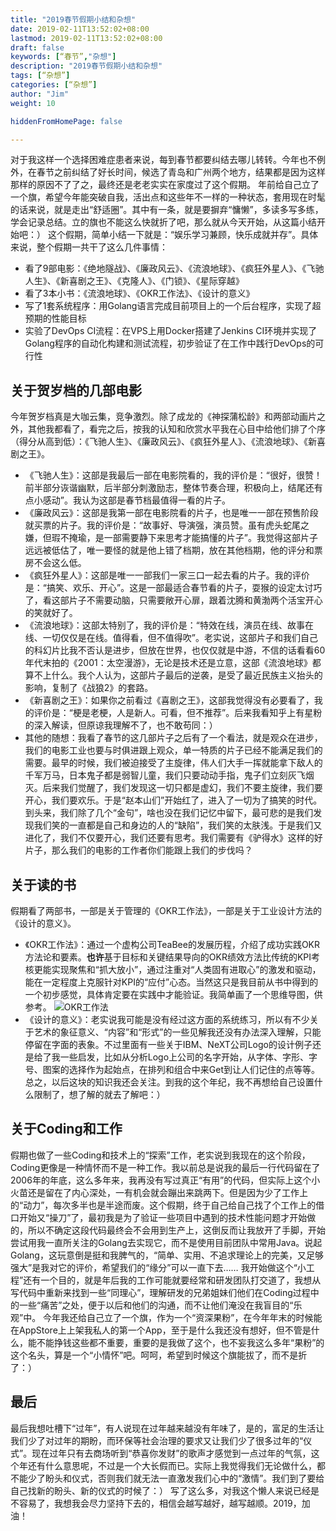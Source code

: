 ```yaml
---
title: "2019春节假期小结和杂想"
date: 2019-02-11T13:52:02+08:00
lastmod: 2019-02-11T13:52:02+08:00
draft: false
keywords: [“春节”,"杂想"]
description: "2019春节假期小结和杂想"
tags: [“杂想”]
categories: [“杂想”]
author: "Jim"
weight: 10

hiddenFromHomePage: false

---
```


对于我这样一个选择困难症患者来说，每到春节都要纠结去哪儿转转。今年也不例外，在春节之前纠结了好长时间，候选了青岛和广州两个地方，结果都是因为这样那样的原因不了了之，最终还是老老实实在家度过了这个假期。
年前给自己立了一个旗，希望今年能突破自我，活出点和这些年不一样的一种状态，套用现在时髦的话来说，就是走出“舒适圈”。其中有一条，就是要摒弃“慵懒”，多读多写多练，学会记录总结。立的旗也不能这么快就折了吧，那么就从今天开始，从这篇小结开始吧：）
这个假期，简单小结一下就是：“娱乐学习兼顾，快乐成就并存”。具体来说，整个假期一共干了这么几件事情：
- 看了9部电影：《绝地隧战》、《廉政风云》、《流浪地球》、《疯狂外星人》、《飞驰人生》、《新喜剧之王》、《克隆人》、《门锁》、《星际穿越》
- 看了3本小书：《流浪地球》、《OKR工作法》、《设计的意义》
- 写了1套系统程序：用Golang语言完成目前项目上的一个后台程序，实现了超预期的性能目标
- 实验了DevOps CI流程：在VPS上用Docker搭建了Jenkins CI环境并实现了Golang程序的自动化构建和测试流程，初步验证了在工作中践行DevOps的可行性
## 关于贺岁档的几部电影
今年贺岁档真是大咖云集，竞争激烈。除了成龙的《神探蒲松龄》和两部动画片之外，其他我都看了，看完之后，按我的认知和欣赏水平我在心目中给他们排了个序（得分从高到低）：《飞驰人生》、《廉政风云》、《疯狂外星人》、《流浪地球》、《新喜剧之王》。
- 《飞驰人生》：这部是我最后一部在电影院看的，我的评价是：“很好，很赞！前半部分诙谐幽默，后半部分刺激励志，整体节奏合理，积极向上，结尾还有点小感动”。我认为这部是春节档最值得一看的片子。
- 《廉政风云》：这部是我第一部在电影院看的片子，也是唯一一部在预售阶段就买票的片子。我的评价是：“故事好、导演强，演员赞。虽有虎头蛇尾之嫌，但瑕不掩瑜，是一部需要静下来思考才能搞懂的片子”。我觉得这部片子远远被低估了，唯一要怪的就是他上错了档期，放在其他档期，他的评分和票房不会这么低。
- 《疯狂外星人》：这部是唯一一部我们一家三口一起去看的片子。我的评价是：“搞笑、欢乐、开心”。这是一部最适合春节看的片子，耍猴的设定太讨巧了，看这部片子不需要动脑，只需要敞开心扉，跟着沈腾和黄渤两个活宝开心的笑就好了。
- 《流浪地球》：这部太特别了，我的评价是：“特效在线，演员在线、故事在线、一切仅仅是在线。值得看，但不值得吹”。老实说，这部片子和我们自己的科幻片比我不否认是进步，但放在世界，也仅仅就是中游，不信的话看看60年代末拍的《2001：太空漫游》，无论是技术还是立意，这部《流浪地球》都算不上什么。我个人认为，这部片子最后的逆袭，是受了最近民族主义抬头的影响，复制了《战狼2》的套路。
- 《新喜剧之王》：如果你之前看过《喜剧之王》，这部我觉得没有必要看了，我的评价是：“梗是老梗，人是新人。可看，但不推荐”。后来我看知乎上有星粉的深入解读，但原谅我理解不了，也不敢苟同：）
- 其他的随想：我看了春节的这几部片子之后有了一个看法，就是观众在进步，我们的电影工业也要与时俱进跟上观众，单一特质的片子已经不能满足我们的需要。最早的时候，我们被迫接受了主旋律，伟人们大手一挥就能拿下敌人的千军万马，日本鬼子都是弱智儿童，我们只要动动手指，鬼子们立刻灰飞烟灭。后来我们觉醒了，我们发现这一切只都是虚幻，我们不要主旋律，我们要开心，我们要欢乐。于是“赵本山们”开始红了，进入了一切为了搞笑的时代。到头来，我们除了几个“金句”，啥也没在我们记忆中留下，最可悲的是我们发现我们笑的一直都是自己和身边的人的“缺陷”，我们笑的太肤浅。于是我们又进化了，我们不仅要开心，我们还要有思考。我们需要有《驴得水》这样的好片子，那么我们的电影的工作者你们能跟上我们的步伐吗？
## 关于读的书
假期看了两部书，一部是关于管理的《OKR工作法》，一部是关于工业设计方法的《设计的意义》。
- 《OKR工作法》：通过一个虚构公司TeaBee的发展历程，介绍了成功实践OKR方法论和要素。**也许**基于目标和关键结果导向的OKR绩效方法比传统的KPI考核更能实现聚焦和“抓大放小”，通过注重对“人类固有进取心”的激发和驱动，能在一定程度上克服针对KPI的“应付”心态。当然这只是我目前从书中得到的一个初步感觉，具体肯定要在实践中才能验证。我简单画了一个思维导图，供参考。
![OKR工作法](https://ws1.sinaimg.cn/large/006tNc79ly1g02uu2rmbcj31360u0hdt.jpg)
- 《设计的意义》：老实说我可能是没有经过这方面的系统练习，所以有不少关于艺术的象征意义、“内容”和“形式”的一些见解我还没有办法深入理解，只能停留在字面的表象。不过里面有一些关于IBM、NeXT公司Logo的设计例子还是给了我一些启发，比如从分析Logo上公司的名字开始，从字体、字形、字号、图案的选择作为起始点，在排列和组合中来Get到让人们记住的点等等。总之，以后这块的知识我还会关注。到我的这个年纪，我不再想给自己设置什么限制了，想了解的就去了解吧：）
## 关于Coding和工作
假期也做了一些Coding和技术上的“探索”工作，老实说到我现在的这个阶段，Coding更像是一种情怀而不是一种工作。我以前总是说我的最后一行代码留在了2006年的年底，这么多年来，我再没有写过真正“有用”的代码，但实际上这个小火苗还是留在了内心深处，一有机会就会蹦出来跳两下。但是因为少了工作上的“动力”，每次多半也是半途而废。这个假期，终于自己给自己找了个工作上的借口开始又“操刀”了，最初我是为了验证一些项目中遇到的技术性能问题才开始做的，所以不确定这段代码最终会不会用到生产上，这倒反而让我放开了手脚，开始尝试用我一直所关注的Golang去实现它，而不是使用目前团队中常用Java。说起Golang，这玩意倒是挺和我脾气的，“简单、实用、不追求理论上的完美，又足够强大”是我对它的评价，希望我们的“缘分”可以一直下去……
我开始做这个“小工程”还有一个目的，就是年后我的工作可能就要经常和研发团队打交道了，我想从写代码中重新来找到一些“同理心”，理解研发的兄弟姐妹们他们在Coding过程中的一些“痛苦”之处，便于以后和他们的沟通，而不让他们淹没在我盲目的“乐观”中。
今年我还给自己立了一个旗，作为一个“资深果粉”，在今年年末的时候能在AppStore上上架我私人的第一个App，至于是什么我还没有想好，但不管是什么，能不能挣钱这些都不重要，重要的是我做了这个，也不妄我这么多年“果粉”的这个名头，算是一个“小情怀”吧。呵呵，希望到时候这个旗能拔了，而不是折了：）
## 最后
最后我想吐槽下“过年”，有人说现在过年越来越没有年味了，是的，富足的生活让我们少了对过年的期盼，而环保等社会治理的要求又让我们少了很多过年的“仪式”。现在过年只有去商场听到“恭喜你发财”的歌声才感觉到一点过年的气氛，这个年还有什么意思呢，不过是一个大长假而已。实际上我觉得我们无论做什么，都不能少了盼头和仪式，否则我们就无法一直激发我们心中的“激情”。我们到了要给自己找新的盼头、新的仪式的时候了：）
写了这么多，对我这个懒人来说已经是不容易了，我想我会尽力坚持下去的，相信会越写越好，越写越顺。2019，加油！




